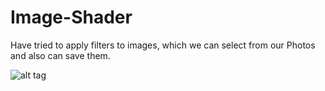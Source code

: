 # Image-Shader

Have tried to apply filters to images, which we can select from our Photos and also can save them.

![alt tag](https://s29.postimg.org/cnz3mwgt3/Simulator_Screen_Shot_02_Feb_2017_10_40_32_AM.png
)

